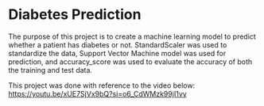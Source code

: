 # Diabetes Prediction

The purpose of this project is to create a machine learning model to predict whether a patient has diabetes or not. StandardScaler was used to standardize the data, Support Vector Machine model was used for prediction, and accuracy_score was used to evaluate the accuracy of both the training and test data.

This project was done with reference to the video below: https://youtu.be/xUE7SjVx9bQ?si=o6_CdWMzk99jI1vy

